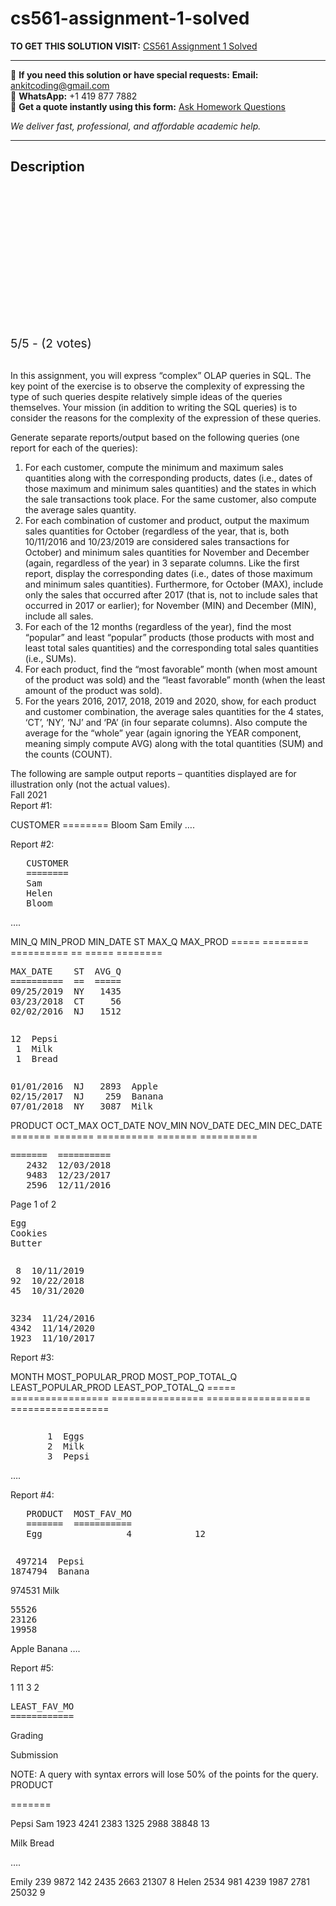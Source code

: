 # cs561-assignment-1-solved
**TO GET THIS SOLUTION VISIT:** [CS561 Assignment 1 Solved](https://www.ankitcodinghub.com/product/cs561-assignment-1-solved/)


---

📩 **If you need this solution or have special requests:** **Email:** ankitcoding@gmail.com  
📱 **WhatsApp:** +1 419 877 7882  
📄 **Get a quote instantly using this form:** [Ask Homework Questions](https://www.ankitcodinghub.com/services/ask-homework-questions/)

*We deliver fast, professional, and affordable academic help.*

---

<h2>Description</h2>



<div class="kk-star-ratings kksr-auto kksr-align-center kksr-valign-top" data-payload="{&quot;align&quot;:&quot;center&quot;,&quot;id&quot;:&quot;91579&quot;,&quot;slug&quot;:&quot;default&quot;,&quot;valign&quot;:&quot;top&quot;,&quot;ignore&quot;:&quot;&quot;,&quot;reference&quot;:&quot;auto&quot;,&quot;class&quot;:&quot;&quot;,&quot;count&quot;:&quot;2&quot;,&quot;legendonly&quot;:&quot;&quot;,&quot;readonly&quot;:&quot;&quot;,&quot;score&quot;:&quot;5&quot;,&quot;starsonly&quot;:&quot;&quot;,&quot;best&quot;:&quot;5&quot;,&quot;gap&quot;:&quot;4&quot;,&quot;greet&quot;:&quot;Rate this product&quot;,&quot;legend&quot;:&quot;5\/5 - (2 votes)&quot;,&quot;size&quot;:&quot;24&quot;,&quot;title&quot;:&quot;CS561 Assignment 1&nbsp;Solved&quot;,&quot;width&quot;:&quot;138&quot;,&quot;_legend&quot;:&quot;{score}\/{best} - ({count} {votes})&quot;,&quot;font_factor&quot;:&quot;1.25&quot;}">

<div class="kksr-stars">

<div class="kksr-stars-inactive">
            <div class="kksr-star" data-star="1" style="padding-right: 4px">


<div class="kksr-icon" style="width: 24px; height: 24px;"></div>
        </div>
            <div class="kksr-star" data-star="2" style="padding-right: 4px">


<div class="kksr-icon" style="width: 24px; height: 24px;"></div>
        </div>
            <div class="kksr-star" data-star="3" style="padding-right: 4px">


<div class="kksr-icon" style="width: 24px; height: 24px;"></div>
        </div>
            <div class="kksr-star" data-star="4" style="padding-right: 4px">


<div class="kksr-icon" style="width: 24px; height: 24px;"></div>
        </div>
            <div class="kksr-star" data-star="5" style="padding-right: 4px">


<div class="kksr-icon" style="width: 24px; height: 24px;"></div>
        </div>
    </div>

<div class="kksr-stars-active" style="width: 138px;">
            <div class="kksr-star" style="padding-right: 4px">


<div class="kksr-icon" style="width: 24px; height: 24px;"></div>
        </div>
            <div class="kksr-star" style="padding-right: 4px">


<div class="kksr-icon" style="width: 24px; height: 24px;"></div>
        </div>
            <div class="kksr-star" style="padding-right: 4px">


<div class="kksr-icon" style="width: 24px; height: 24px;"></div>
        </div>
            <div class="kksr-star" style="padding-right: 4px">


<div class="kksr-icon" style="width: 24px; height: 24px;"></div>
        </div>
            <div class="kksr-star" style="padding-right: 4px">


<div class="kksr-icon" style="width: 24px; height: 24px;"></div>
        </div>
    </div>
</div>


<div class="kksr-legend" style="font-size: 19.2px;">
            5/5 - (2 votes)    </div>
    </div>
<div class="page" title="Page 1">
<div class="layoutArea">
<div class="column">
&nbsp;

In this assignment, you will express “complex” OLAP queries in SQL. The key point of the exercise is to observe the complexity of expressing the type of such queries despite relatively simple ideas of the queries themselves. Your mission (in addition to writing the SQL queries) is to consider the reasons for the complexity of the expression of these queries.

Generate separate reports/output based on the following queries (one report for each of the queries):

<ol>
<li>For each customer, compute the minimum and maximum sales quantities along with the corresponding products, dates (i.e., dates of those maximum and minimum sales quantities) and the states in which the sale transactions took place. For the same customer, also compute the average sales quantity.</li>
<li>For each combination of customer and product, output the maximum sales quantities for October (regardless of the year, that is, both 10/11/2016 and 10/23/2019 are considered sales transactions for October) and minimum sales quantities for November and December (again, regardless of the year) in 3 separate columns. Like the first report, display the corresponding dates (i.e., dates of those maximum and minimum sales quantities). Furthermore, for October (MAX), include only the sales that occurred after 2017 (that is, not to include sales that occurred in 2017 or earlier); for November (MIN) and December (MIN), include all sales.</li>
<li>For each of the 12 months (regardless of the year), find the most “popular” and least “popular” products (those products with most and least total sales quantities) and the corresponding total sales quantities (i.e., SUMs).</li>
<li>For each product, find the “most favorable” month (when most amount of the product was sold) and the “least favorable” month (when the least amount of the product was sold).</li>
<li>For the years 2016, 2017, 2018, 2019 and 2020, show, for each product and customer combination, the average sales quantities for the 4 states, ‘CT’, ‘NY’, ‘NJ’ and ‘PA’ (in four separate columns). Also compute the average for the “whole” year (again ignoring the YEAR component, meaning simply compute AVG) along with the total quantities (SUM) and the counts (COUNT).</li>
</ol>
The following are sample output reports – quantities displayed are for illustration only (not the actual values).

</div>
</div>
<div class="layoutArea">
<div class="column">
Fall 2021

</div>
</div>
<div class="layoutArea">
<div class="column">
Report #1:

CUSTOMER ======== Bloom Sam Emily ….

Report #2:

<pre>   CUSTOMER
   ========
   Sam
   Helen
   Bloom
</pre>
….

</div>
<div class="column">
MIN_Q MIN_PROD MIN_DATE ST MAX_Q MAX_PROD ===== ======== ========== == ===== ========

</div>
<div class="column">
<pre>MAX_DATE    ST  AVG_Q
==========  ==  =====
09/25/2019  NY   1435
03/23/2018  CT     56
02/02/2016  NJ   1512
</pre>
</div>
</div>
<div class="layoutArea">
<div class="column">
<pre>12  Pepsi
 1  Milk
 1  Bread
</pre>
</div>
<div class="column">
<pre>01/01/2016  NJ   2893  Apple
02/15/2017  NJ    259  Banana
07/01/2018  NY   3087  Milk
</pre>
</div>
</div>
<div class="layoutArea">
<div class="column">
PRODUCT OCT_MAX OCT_DATE NOV_MIN NOV_DATE DEC_MIN DEC_DATE

</div>
</div>
<div class="layoutArea">
<div class="column">
======= ======= ========== ======= ==========

</div>
<div class="column">
<pre>=======  ==========
   2432  12/03/2018
   9483  12/23/2017
   2596  12/11/2016
</pre>
Page 1 of 2

</div>
</div>
<div class="layoutArea">
<div class="column">
<pre>Egg
Cookies
Butter
</pre>
</div>
<div class="column">
<pre> 8  10/11/2019
92  10/22/2018
45  10/31/2020
</pre>
</div>
<div class="column">
<pre>3234  11/24/2016
4342  11/14/2020
1923  11/10/2017
</pre>
</div>
</div>
</div>
<div class="page" title="Page 2">
<div class="layoutArea">
<div class="column">
Report #3:

MONTH MOST_POPULAR_PROD MOST_POP_TOTAL_Q LEAST_POPULAR_PROD LEAST_POP_TOTAL_Q ===== ================= ================ ================== =================

</div>
</div>
<div class="layoutArea">
<div class="column">
<pre>       1  Eggs
       2  Milk
       3  Pepsi
</pre>
….

Report #4:

<pre>   PRODUCT  MOST_FAV_MO
   =======  ===========
   Egg                4            12
</pre>
</div>
<div class="column">
<pre> 497214  Pepsi
1874794  Banana
</pre>
974531 Milk

</div>
<div class="column">
<pre>55526
23126
19958
</pre>
</div>
</div>
<div class="layoutArea">
<div class="column">
Apple Banana ….

Report #5:

</div>
<div class="column">
1 11 3 2

</div>
</div>
<div class="layoutArea">
<div class="column">
<pre>LEAST_FAV_MO
============
</pre>
</div>
</div>
<div class="layoutArea">
<div class="column">
Grading

Submission

</div>
<div class="column">
NOTE: A query with syntax errors will lose 50% of the points for the query.

</div>
</div>
<div class="layoutArea">
<div class="column">
PRODUCT

=======

Pepsi Sam 1923 4241 2383 1325 2988 38848 13

</div>
</div>
<div class="layoutArea">
<div class="column">
Milk Bread

….

</div>
<div class="column">
Emily 239 9872 142 2435 2663 21307 8 Helen 2534 981 4239 1987 2781 25032 9

</div>
</div>
</div>
